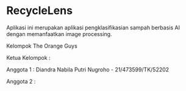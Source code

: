 # RecycleLens
Aplikasi ini merupakan aplikasi pengklasifikasian sampah berbasis AI dengan memanfaatkan image processing. 

Kelompok The Orange Guys

Ketua Kelompok : 

Anggota 1 : Diandra Nabila Putri Nugroho - 21/473599/TK/52202

Anggota 2 : 
